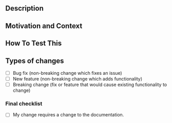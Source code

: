 <!--- Provide a general summary of your changes in the Title above -->

## Description
<!--- Describe your changes in detail -->
<!--- If fixing a bug, there should be an issue describing it with steps to reproduce -->
<!--- Please link to the issue here unless your commit contains the issue number -->

## Motivation and Context
<!--- Why is this change required? What problem does it solve? -->

## How To Test This
<!--- Please describe in detail how to test your changes. -->

## Types of changes
<!--- What types of changes does your code introduce? Put an `x` in all the boxes that apply: -->
- [ ] Bug fix (non-breaking change which fixes an issue)
- [ ] New feature (non-breaking change which adds functionality)
- [ ] Breaking change (fix or feature that would cause existing functionality to change)

### Final checklist
<!--- Go over all the following points and check all the boxes that apply. --->
<!--- If you're unsure about any of these, don't hesitate to ask. We're here to help! --->
- [ ] My change requires a change to the documentation.

<!--- Your pull request will be tested via Travis CI to automatically indicate that your changes do not prevent compilation. --->

<!--- If it reports back that there are problems, you can log into the Travis system and check the log report for your pull request to see what the problem was. --->